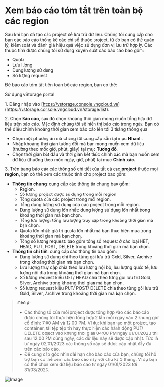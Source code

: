 # Xem báo cáo tóm tắt trên toàn bộ các region

Sau khi bạn đã tạo các project để lưu trữ dữ liệu. Chúng tôi cung cấp cho bạn các báo cáo thống kê các chỉ số thuộc project, từ đó bạn có thể quản lý, kiểm soát và đánh giá hiệu quả việc sử dụng đơn vị lưu trữ hợp lý. Các thuộc tính được chúng tôi sử dụng xuyên suốt các báo cáo bao gồm: 

* Quota
* Lưu lượng
* Dung lượng sử dụng
* Số lượng request

Để báo cáo tóm tắt trên toàn bộ các region, bạn có thể: 

 Sử dụng vStorage portal

1\. Đăng nhập vào [https://vstorage.console.vngcloud.vn](https://vstorage.console.vngcloud.vn/storage/list).

2\. Chọn **Báo cáo**, sau đó chọn khoảng thời gian mong muốn tổng hợp dữ liệu trên báo cáo. Mặc định chúng tôi sẽ hiển thị báo cáo trong ngày. Bạn có thể điều chỉnh khoảng thời gian xem báo cáo lên tới 3 tháng thông qua

* Chọn một phương án mà chúng tôi cung cấp sẵn tại mục **Nhanh**.
* Nhập khoảng thời gian tương đối mà bạn mong muốn xem dữ liệu (thường theo mốc giờ, phút, giây) tại mục **Tương đối**.
* Chọn thời gian bắt đầu và thời gian kết thúc chính xác mà bạn muốn xem dữ liệu (thường theo mốc ngày, giờ, phút) tại mục **Chính xác.**

3\. Trên trang báo cáo các thông số chi tiết của tất cả các **project** thuộc mọi **region,** bạn có thể xem các thuộc tính cho project bao gồm: 

* **Thông tin chung**: cung cấp các thông tin chung bao gồm:
  * Region.
  * Số lượng project được sử dụng trong mỗi region.
  * Tổng quota của các project trong mỗi region.
  * Tổng dung lượng sử dụng của các project trong mỗi region.
  * Dung lượng sử dụng lớn nhất: dung lượng sử dụng lớn nhất trong khoảng thời gian mà bạn chọn.
  * Tổng lưu lượng: tổng lưu lượng truy cập trong khoảng thời gian mà bạn chọn.
  * Quota lớn nhất: giá trị quota lớn nhất mà bạn thực hiện mua trong khoảng thời gian mà bạn chọn.
  * Tổng số lượng request: bao gồm tổng số request ở các loại HET, HEAD, PUT, POST, DELETE trong khoảng thời gian mà bạn chọn.
* **Thông tin chi tiết**: cung cấp các thông tin bao gồm:
  * Dung lượng sử dụng chi theo từng gói lưu trữ Gold, Silver, Archive trong khoảng thời gian mà bạn chọn.
  * Lưu lượng truy cập chia theo lưu lượng nội bộ, lưu lượng quốc tế, lưu lượng nội địa trong khoảng thời gian mà bạn chọn.
  * Số lượng request kiểu GET/ HEAD chia theo từng gói lưu trữ Gold, Silver, Archive trong khoảng thời gian mà bạn chọn.
  * Số lượng request kiểu PUT/ POST/ DELETE chia theo từng gói lưu trữ Gold, Silver, Archive trong khoảng thời gian mà bạn chọn.

> **Chú ý:** 
>
>
>
> * Các thông số của mỗi project được tổng hợp vào các báo cáo được chúng tôi thực hiện tổng hợp 2 lần mỗi ngày vào 2 khung giờ cố định: 7:00 AM và 12:00 PM. Ví dụ: khi bạn tạo một project, tạo container, tải tệp tệp tin hay thực hiện các hành động PUT/ DELETE object vào khung thời gian 04:00 PM ngày 01/01/2023 thì sau 12:00 PM cùng ngày, các dữ liệu này sẽ được cập nhật. Tức là từ ngày 02/01/2023 các thông số này sẽ được cập nhật đầy đủ trên các báo cáo.
> * Để cung cấp góc nhìn dài hạn cho báo cáo của bạn, chúng tôi hỗ trợ bạn có thể xem các báo cáo này với chu kỳ 3 tháng. Ví dụ bạn có thể chọn xem dữ liệu báo cáo từ ngày 01/01/2023 tới 31/03/2023. 

![Image](https://github.com/vngcloud/docs/blob/main/Vietnamese/.gitbook/assets/Xem_bao_cao_tom_tat.gif?raw=true)
